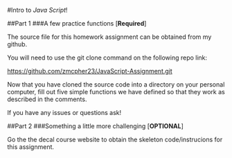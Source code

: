 #Intro to *Java Script*!

##Part 1
###A few practice functions [**Required**]

The source file for this homework assignment can be obtained from my github.

You will need to use the git clone command on the following repo link:

https://github.com/zmcpher23/JavaScript-Assignment.git

Now that you have cloned the source code into a directory on your personal computer, 
fill out five simple functions we have defined so that they work as described in the comments.

If you have any issues or questions ask!



##Part 2
###Something a little more challenging [**OPTIONAL**]

Go the the decal course website to obtain the skeleton code/instrucions for this assignment.